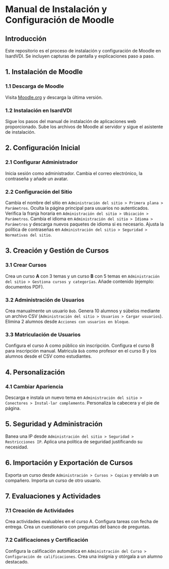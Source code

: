 # Manual de Instalación y Configuración de Moodle

## Introducción
Este repositorio es el proceso de instalación y configuración de Moodle en IsardVDI. Se incluyen capturas de pantalla y explicaciones paso a paso.

## 1. Instalación de Moodle
### 1.1 Descarga de Moodle
Visita [Moodle.org](https://moodle.org) y descarga la última versión.

### 1.2 Instalación en IsardVDI
Sigue los pasos del manual de instalación de aplicaciones web proporcionado.
Sube los archivos de Moodle al servidor y sigue el asistente de instalación.

## 2. Configuración Inicial
### 2.1 Configurar Administrador
Inicia sesión como administrador.
Cambia el correo electrónico, la contraseña y añade un avatar.


### 2.2 Configuración del Sitio
Cambia el nombre del sitio en `Administración del sitio > Primera plana > Parámetros`.
Oculta la página principal para usuarios no autenticados.
Verifica la franja horaria en `Administración del sitio > Ubicación > Parámetros`.
Cambia el idioma en `Administración del sitio > Idioma > Parámetros` y descarga nuevos paquetes de idioma si es necesario.
Ajusta la política de contraseñas en `Administración del sitio > Seguridad > Normativas del sitio`.

## 3. Creación y Gestión de Cursos
### 3.1 Crear Cursos
Crea un curso **A** con 3 temas y un curso **B** con 5 temas en `Administración del sitio > Gestiona cursos y categorías`.
Añade contenido (ejemplo: documentos PDF).

### 3.2 Administración de Usuarios
Crea manualmente un usuario `Bob`.
Genera 10 alumnos y súbelos mediante un archivo CSV (`Administración del sitio > Usuarios > Cargar usuarios`).
Elimina 2 alumnos desde `Acciones con usuarios en bloque`.

### 3.3 Matriculación de Usuarios
Configura el curso A como público sin inscripción.
Configura el curso B para inscripción manual.
Matricula `Bob` como profesor en el curso B y los alumnos desde el CSV como estudiantes.

## 4. Personalización
### 4.1 Cambiar Apariencia
Descarga e instala un nuevo tema en `Administración del sitio > Conectores > Instal·lar complemento`.
Personaliza la cabecera y el pie de página.

## 5. Seguridad y Administración
Banea una IP desde `Administración del sitio > Seguridad > Restricciones IP`.
Aplica una política de seguridad justificando su necesidad.

## 6. Importación y Exportación de Cursos
Exporta un curso desde `Administración > Cursos > Copias` y envíalo a un compañero.
Importa un curso de otro usuario.

## 7. Evaluaciones y Actividades
### 7.1 Creación de Actividades
Crea actividades evaluables en el curso A.
Configura tareas con fecha de entrega.
Crea un cuestionario con preguntas del banco de preguntas.

### 7.2 Calificaciones y Certificación
Configura la calificación automática en `Administración del Curso > Configuración de calificaciones`.
Crea una insignia y otórgala a un alumno destacado.
